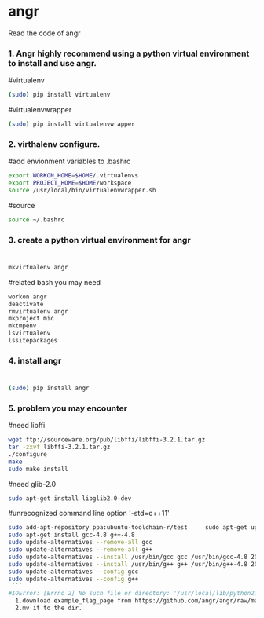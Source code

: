 
# angr
Read the code of angr
### 1. Angr highly recommend using a python virtual environment to install and use angr. 
  #virtualenv
 
  ```bash
  (sudo) pip install virtualenv
  ```

  #virtualenvwrapper
  ```Bash
  (sudo) pip install virtualenvwrapper
  ```

### 2. virthalenv configure.
  #add envionment variables to .bashrc
   ``` bash
   export WORKON_HOME=$HOME/.virtualenvs
   export PROJECT_HOME=$HOME/workspace
   source /usr/local/bin/virtualenvwrapper.sh
   ```
   
   #source
   ```bash
   source ~/.bashrc
   ```
   
 ### 3. create a python virtual environment for angr
  #
  ```bash
  mkvirtualenv angr
  ```
  #related bash you may need
  ```bash
  workon angr
  deactivate
  rmvirtualenv angr
  mkproject mic
  mktmpenv
  lsvirtualenv
  lssitepackages
  ```
 ### 4. install angr
  #
  ```bash
  (sudo) pip install angr
  ```
 ### 5. problem you may encounter
  #need libffi
  ```bash
  wget ftp://sourceware.org/pub/libffi/libffi-3.2.1.tar.gz
  tar -zxvf libffi-3.2.1.tar.gz 
  ./configure
  make
  sudo make install
  ```
  
  #need glib-2.0
  ```bash
  sudo apt-get install libglib2.0-dev
  ```
  #unrecognized command line option '-std=c++11'
  ```bash
  sudo add-apt-repository ppa:ubuntu-toolchain-r/test     sudo apt-get update;   
  sudo apt-get install gcc-4.8 g++-4.8     
  sudo update-alternatives --remove-all gcc   
  sudo update-alternatives --remove-all g++  
  sudo update-alternatives --install /usr/bin/gcc gcc /usr/bin/gcc-4.8 20  
  sudo update-alternatives --install /usr/bin/g++ g++ /usr/bin/g++-4.8 20  
  sudo update-alternatives --config gcc  
  sudo update-alternatives --config g++ 
  ```
  #IOError: [Errno 2] No such file or directory: '/usr/local/lib/python2.7/dist-packages/angr/analyses/identifier/../example_flag_page'
    1.download example_flag_page from https://github.com/angr/angr/raw/master/angr/analyses/example_flag_page
    2.mv it to the dir.

